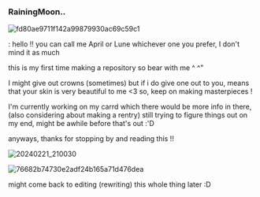 ### **RainingMoon..**


![fd80ae9711f142a99879930ac69c59c1](https://github.com/apollune/apollune/assets/142468472/6888d5fa-1762-428a-afca-99df88f2dba3)


: hello !! you can call me April or Lune whichever one you prefer, I don't mind it as much

this is my first time making a repository so bear with me  ^ ^"

I might give out crowns (sometimes) but if i do give one out to you, means that your skin is very beautiful to me <3
so, keep on making masterpieces !

I'm  currently working on my carrd which there would be more info in there, (also considering about making a rentry)
still trying to figure things out on my end, might be awhile before that's out :'D

anyways, thanks for stopping by and reading this !!

![20240221_210030](https://github.com/apollune/apollune/assets/142468472/c344b718-e7db-41b5-b2d7-30e4a1c44386)

![76682b74730e2adf24b165a71d476dea](https://github.com/apollune/apollune/assets/142468472/ad36795d-478b-449a-923e-eb155b8f13ab)

might come back to editing (rewriting) this whole thing later :D
